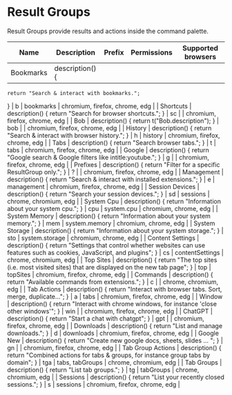# Result Groups
Result Groups provide results and actions inside the command palette.

| Name | Description | Prefix | Permissions | Supported browsers |
| ---- | ----------- | ----- | ------------|------------------- |
| Bookmarks | description() {
    return "Search & interact with bookmarks.";
  } | b | bookmarks | chromium, firefox, chrome, edg |
| Shortcuts | description() {
    return "Search for browser shortcuts.";
  } | sc |  | chromium, firefox, chrome, edg |
| Bob | description() {
    return t("Bob.description");
  } | bob |  | chromium, firefox, chrome, edg |
| History | description() {
    return "Search & interact with browser history.";
  } | h | history | chromium, firefox, chrome, edg |
| Tabs | description() {
    return "Search browser tabs.";
  } | t | tabs | chromium, firefox, chrome, edg |
| Google | description() {
    return "Google search & Google filters like intitle:youtube.";
  } | g |  | chromium, firefox, chrome, edg |
| Prefixes | description() {
    return "Filter for a specific ResultGroup only.";
  } | ? |  | chromium, firefox, chrome, edg |
| Management | description() {
    return "Search & interact with installed extensions.";
  } | e | management | chromium, firefox, chrome, edg |
| Session Devices | description() {
    return "Search your session devices.";
  } | sd | sessions | chrome, chromium, edg |
| System Cpu | description() {
    return "Information about your system cpu.";
  } | cpu | system.cpu | chromium, chrome, edg |
| System Memory | description() {
    return "Information about your system memory.";
  } | mem | system.memory | chromium, chrome, edg |
| System Storage | description() {
    return "Information about your system storage.";
  } | sto | system.storage | chromium, chrome, edg |
| Content Settings | description() {
    return "Settings that control whether websites can use features such as cookies, JavaScript, and plugins";
  } | cs | contentSettings | chrome, chromium, edg |
| Top Sites | description() {
    return "The top sites (i.e. most visited sites) that are displayed on the new tab page";
  } | top | topSites | chromium, firefox, chrome, edg |
| Commands | description() {
    return "Available commands from extensions.";
  } | c |  | chrome, chromium, edg |
| Tab Actions | description() {
    return "Interact with browser tabs. Sort, merge, duplicate...";
  } | a | tabs | chromium, firefox, chrome, edg |
| Window | description() {
    return "Interact with chrome windows, for instance 'close other windows'";
  } | win |  | chromium, firefox, chrome, edg |
| ChatGPT | description() {
    return "Start a chat with chatgpt";
  } | gpt |  | chromium, firefox, chrome, edg |
| Downloads | description() {
    return "List and manage downloads.";
  } | d | downloads | chromium, firefox, chrome, edg |
| Google New | description() {
    return "Create new google docs, sheets, slides ... ";
  } | gn |  | chromium, firefox, chrome, edg |
| Tab Group Actions | description() {
    return "Combined actions for tabs & groups, for instance group tabs by domain";
  } | tga | tabs, tabGroups | chrome, chromium, edg |
| Tab Groups | description() {
    return "List tab groups.";
  } | tg | tabGroups | chrome, chromium, edg |
| Sessions | description() {
    return "List your recently closed sessions.";
  } | s | sessions | chromium, firefox, chrome, edg |
